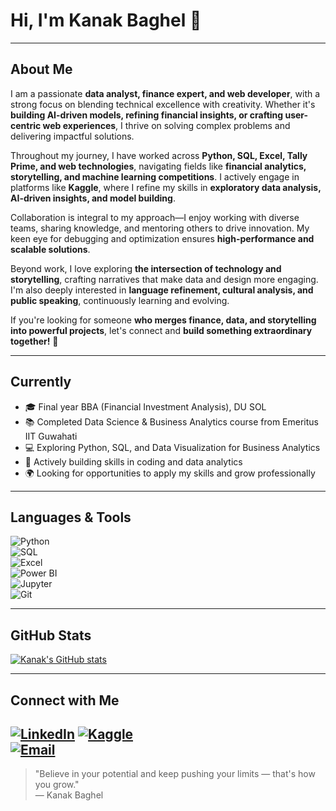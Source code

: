 # Hi, I'm Kanak Baghel 👋

---

## About Me
 
I am a passionate **data analyst, finance expert, and web developer**, with a strong focus on blending technical excellence with creativity. Whether it's **building AI-driven models, refining financial insights, or crafting user-centric web experiences**, I thrive on solving complex problems and delivering impactful solutions.

Throughout my journey, I have worked across **Python, SQL, Excel, Tally Prime, and web technologies**, navigating fields like **financial analytics, storytelling, and machine learning competitions**. I actively engage in platforms like **Kaggle**, where I refine my skills in **exploratory data analysis, AI-driven insights, and model building**.

Collaboration is integral to my approach—I enjoy working with diverse teams, sharing knowledge, and mentoring others to drive innovation. My keen eye for debugging and optimization ensures **high-performance and scalable solutions**.

Beyond work, I love exploring **the intersection of technology and storytelling**, crafting narratives that make data and design more engaging. I'm also deeply interested in **language refinement, cultural analysis, and public speaking**, continuously learning and evolving.

If you're looking for someone **who merges finance, data, and storytelling into powerful projects**, let's connect and **build something extraordinary together!** 🚀  

---

## Currently

- 🎓 Final year BBA (Financial Investment Analysis), DU SOL  
- 📚 Completed Data Science & Business Analytics course from Emeritus IIT Guwahati  
- 💻 Exploring Python, SQL, and Data Visualization for Business Analytics  
- 🌱 Actively building skills in coding and data analytics  
- 🌍 Looking for opportunities to apply my skills and grow professionally

---

## Languages & Tools

![Python](https://img.shields.io/badge/-Python-3776AB?style=for-the-badge&logo=python&logoColor=white)  
![SQL](https://img.shields.io/badge/-SQL-4479A1?style=for-the-badge&logo=mysql&logoColor=white)  
![Excel](https://img.shields.io/badge/-Excel-217346?style=for-the-badge&logo=microsoft-excel&logoColor=white)  
![Power BI](https://img.shields.io/badge/-Power%20BI-F2C811?style=for-the-badge&logo=microsoft-power-bi&logoColor=black)  
![Jupyter](https://img.shields.io/badge/-Jupyter-F37626?style=for-the-badge&logo=jupyter&logoColor=white)  
![Git](https://img.shields.io/badge/-Git-F05032?style=for-the-badge&logo=git&logoColor=white)  

---

## GitHub Stats

[![Kanak's GitHub stats](https://github-readme-stats.vercel.app/api?username=Kanakbaghel&show_icons=true&theme=dark&count_private=true)](https://github.com/Kanakbaghel)

---

## Connect with Me

[![LinkedIn](https://img.shields.io/badge/-LinkedIn-0077B5?style=for-the-badge&logo=linkedin&logoColor=white)](https://www.linkedin.com/in/kanakbaghel) 
[![Kaggle](https://img.shields.io/badge/-Kaggle-20BEFF?style=for-the-badge&logo=kaggle&logoColor=white)](https://www.kaggle.com/kanakbaghel)  
[![Email](https://img.shields.io/badge/-Email-D14836?style=for-the-badge&logo=gmail&logoColor=white)](mailto:kanak.bgl704@gmail.com)
---

> "Believe in your potential and keep pushing your limits — that's how you grow."  
> — Kanak Baghel

